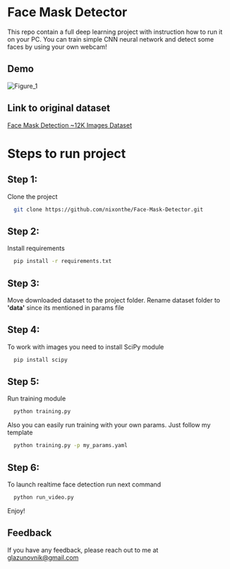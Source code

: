 
# Face Mask Detector

This repo contain a full deep learning project with instruction how to run it on your PC.
You can train simple CNN neural network and detect some faces by using your own webcam!




## Demo

![Figure_1](https://user-images.githubusercontent.com/64987384/146253420-7478d937-abdb-412e-ba58-24e2e6dc7055.png)


## Link to original dataset

[Face Mask Detection ~12K Images Dataset](https://www.kaggle.com/ashishjangra27/face-mask-12k-images-dataset)


# Steps to run project

## Step 1:

Clone the project

```bash
  git clone https://github.com/nixonthe/Face-Mask-Detector.git
```

## Step 2:

Install requirements

```bash
  pip install -r requirements.txt
```

## Step 3:

Move downloaded dataset to the project folder. Rename dataset folder to **'data'** since its mentioned in params file

## Step 4:

To work with images you need to install SciPy module

```bash
  pip install scipy
```

## Step 5:

Run training module

```bash
  python training.py
```

Also you can easily run training with your own params. Just follow my template

```bash
  python training.py -p my_params.yaml
```
## Step 6:

To launch realtime face detection run next command

```bash
  python run_video.py
```

Enjoy!


## Feedback

If you have any feedback, please reach out to me at glazunovnik@gmail.com

